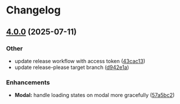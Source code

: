 # Changelog

## [4.0.0](https://github.com/uzh-bf/design-system/compare/v4.0.0-alpha.9...v4.0.0) (2025-07-11)


### Other

* update release workflow with access token ([43cac13](https://github.com/uzh-bf/design-system/commit/43cac1335346be686893ef8e25d64d3603996814))
* update release-please target branch ([d942e1a](https://github.com/uzh-bf/design-system/commit/d942e1a6940e97b556510db0d2a9486b39668bbf))


### Enhancements

* **Modal:** handle loading states on modal more gracefully ([57a5bc2](https://github.com/uzh-bf/design-system/commit/57a5bc29f81d181a48c706d2ff258518deefc33d))
